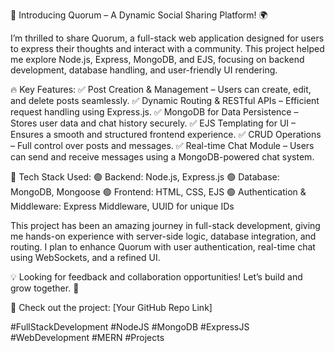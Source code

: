 🚀 Introducing Quorum – A Dynamic Social Sharing Platform! 🌍

I’m thrilled to share Quorum, a full-stack web application designed for users to express their thoughts and interact with a community. This project helped me explore Node.js, Express, MongoDB, and EJS, focusing on backend development, database handling, and user-friendly UI rendering.

🔥 Key Features:
✅ Post Creation & Management – Users can create, edit, and delete posts seamlessly.
✅ Dynamic Routing & RESTful APIs – Efficient request handling using Express.js.
✅ MongoDB for Data Persistence – Stores user data and chat history securely.
✅ EJS Templating for UI – Ensures a smooth and structured frontend experience.
✅ CRUD Operations – Full control over posts and messages.
✅ Real-time Chat Module – Users can send and receive messages using a MongoDB-powered chat system.

🎯 Tech Stack Used:
🟢 Backend: Node.js, Express.js
🟢 Database: MongoDB, Mongoose
🟢 Frontend: HTML, CSS, EJS
🟢 Authentication & Middleware: Express Middleware, UUID for unique IDs

This project has been an amazing journey in full-stack development, giving me hands-on experience with server-side logic, database integration, and routing. I plan to enhance Quorum with user authentication, real-time chat using WebSockets, and a refined UI.

💡 Looking for feedback and collaboration opportunities! Let’s build and grow together. 🚀

🔗 Check out the project: [Your GitHub Repo Link]

#FullStackDevelopment #NodeJS #MongoDB #ExpressJS #WebDevelopment #MERN #Projects
